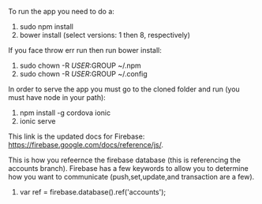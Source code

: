 To run the app you need to do a:

1. sudo npm install
2. bower install (select versions: 1 then 8, respectively)

If you face throw err run then run bower install:

1. sudo chown -R $USER:$GROUP ~/.npm
2. sudo chown -R $USER:$GROUP ~/.config

In order to serve the app you must go to the cloned folder and run (you must have node in your path):

1. npm install -g cordova ionic
2. ionic serve 

This link is the updated docs for Firebase: https://firebase.google.com/docs/reference/js/.

This is how you refeernce the firebase database (this is referencing the accounts branch). Firebase has a few keywords to allow you to determine how you want to communicate (push,set,update,and transaction are a few).  

1. var ref = firebase.database().ref('accounts');


